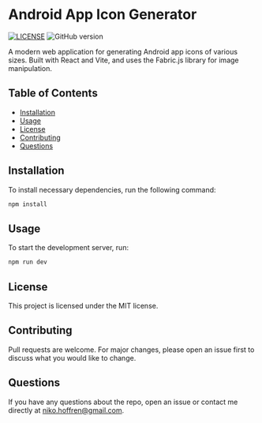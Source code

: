 # Android App Icon Generator

[![LICENSE](https://img.shields.io/badge/license-MIT-blue.svg)](LICENSE)
![GitHub version](https://badge.fury.io/gh/nikohoffren%2app-icon-generator-website.svg)

A modern web application for generating Android app icons of various sizes. Built with React and Vite, and uses the Fabric.js library for image manipulation.

## Table of Contents

- [Installation](#installation)
- [Usage](#usage)
- [License](#license)
- [Contributing](#contributing)
- [Questions](#questions)

## Installation

To install necessary dependencies, run the following command:

```bash
npm install
```

## Usage

To start the development server, run:

```bash
npm run dev
```

## License

This project is licensed under the MIT license.

## Contributing

Pull requests are welcome. For major changes, please open an issue first to discuss what you would like to change.

## Questions

If you have any questions about the repo, open an issue or contact me directly at niko.hoffren@gmail.com.
